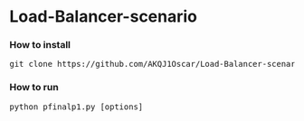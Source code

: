 # Load-Balancer-scenario

### How to install

<pre>
git clone https://github.com/AKQJ1Oscar/Load-Balancer-scenario.git
</pre>

### How to run

<pre>
python pfinalp1.py [options]
</pre>
